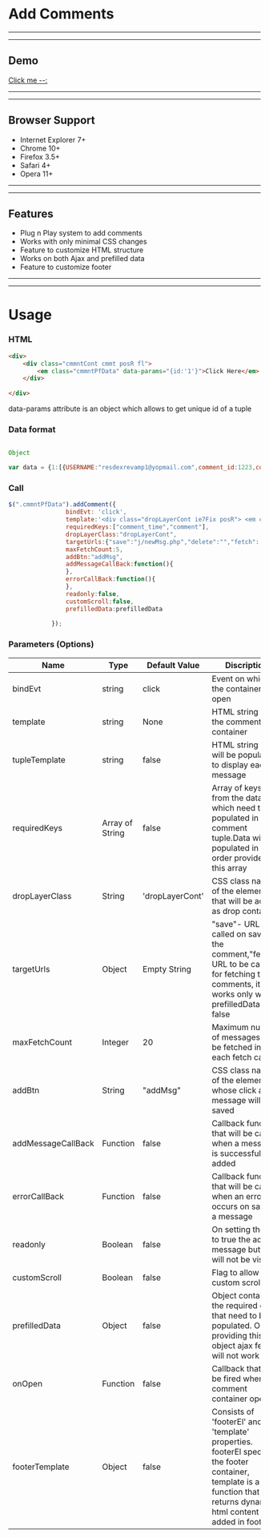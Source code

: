 # Add Comments


-------------------------------------------------------
-------------------------------------------------------

## Demo
[Click me --:](http://aqueous-journey-7837.herokuapp.com/src/)

-------------------------------------------------------
-------------------------------------------------------

## Browser Support
* Internet Explorer 7+
* Chrome 10+
* Firefox 3.5+
* Safari 4+
* Opera 11+

-------------------------------------------------------
-------------------------------------------------------

## Features
* Plug n Play system to add comments
* Works with only minimal CSS changes
* Feature to customize HTML structure
* Works on both Ajax and prefilled data
* Feature to customize footer



-------------------------------------------------------
-------------------------------------------------------


# Usage

### HTML

```HTML
<div>
    <div class="cmmntCont cmmt posR fl">
        <em class="cmmntPfData" data-params="{id:'1'}">Click Here</em>
    </div>
                              
</div>
```
data-params attribute is an object which allows to get unique id of a tuple

### Data format
```javascript

Object

var data = {1:[{USERNAME:"resdexrevamp1@yopmail.com",comment_id:1223,comment:"Candidate has good knowledge in software",suggComment:"",comment_time:"01 Apr 2015 3:24 PM",creator:null,creator_id:"9883814",CompID:"168613"},{USERNAME:"resdexrevamp1@yopmail.com",comment_id:1222,comment:"Cnadidate is duffer",suggComment:"",comment_time:"01 Apr 2015 3:19 PM",creator:null,creator_id:"9883814",CompID:"168613"},{USERNAME:"resdexrevamp1@yopmail.com",comment_id:1221,comment:"adc",suggComment:"",comment_time:"01 Apr 2015 3:16 PM",creator:null,creator_id:"9883814",CompID:"168613"},{USERNAME:"resdexrevamp1@yopmail.com",comment_id:1221,comment:"adc",suggComment:"",comment_time:"01 Apr 2015 3:16 PM",creator:null,creator_id:"9883814",CompID:"168613"},{USERNAME:"resdexrevamp1@yopmail.com",comment_id:1221,comment:"adc",suggComment:"",comment_time:"01 Apr 2015 3:16 PM",creator:null,creator_id:"9883814",CompID:"168613"},{USERNAME:"resdexrevamp1@yopmail.com",comment_id:1221,comment:"adc",suggComment:"",comment_time:"01 Apr 2015 3:16 PM",creator:null,creator_id:"9883814",CompID:"168613"},{USERNAME:"resdexrevamp1@yopmail.com",comment_id:1221,comment:"adc",suggComment:"",comment_time:"01 Apr 2015 3:16 PM",creator:null,creator_id:"9883814",CompID:"168613"},{USERNAME:"resdexrevamp1@yopmail.com",comment_id:1221,comment:"adc",suggComment:"",comment_time:"01 Apr 2015 3:16 PM",creator:null,creator_id:"9883814",CompID:"168613"},{USERNAME:"resdexrevamp1@yopmail.com",comment_id:1221,comment:"adc",suggComment:"",comment_time:"01 Apr 2015 3:16 PM",creator:null,creator_id:"9883814",CompID:"168613"},{USERNAME:"resdexrevamp1@yopmail.com",comment_id:1221,comment:"adc",suggComment:"",comment_time:"01 Apr 2015 3:16 PM",creator:null,creator_id:"9883814",CompID:"168613"},{USERNAME:"resdexrevamp1@yopmail.com",comment_id:1221,comment:"adc",suggComment:"",comment_time:"01 Apr 2015 3:16 PM",creator:null,creator_id:"9883814",CompID:"168613"}]};


```


### Call

```javascript
$(".cmmntPfData").addComment({
                bindEvt: 'click',               
                template:'<div class="dropLayerCont ie7Fix posR"> <em class="upArr"></em><div class="dropLayer"><div><div class="messages"></div><div class="addBtnCont"><div><textarea class="textArea big" placeholder="Add Comment"></textarea></div><div class="addBtnWrapper"><a href="javascript:void(0)"  class="btn-small btn-primary fl upLoadRefCv addMsg fl">Post Comment</a></div></div></div></div></div>',                
                requiredKeys:["comment_time","comment"],
                dropLayerClass:"dropLayerCont",
                targetUrls:{"save":"j/newMsg.php","delete":"","fetch":'../patch/demo.php'},
                maxFetchCount:5,
                addBtn:"addMsg",                
                addMessageCallBack:function(){                 
                },
                errorCallBack:function(){                
                },
                readonly:false,
                customScroll:false,
                prefilledData:prefilledData
                    
            });
```

### Parameters (Options)


Name  | Type | Default Value | Discription
--- |--- | --- | ---
bindEvt  | string | click | Event on which the container will open 
template | string | None |HTML string for the comment container 
tupleTemplate | string | false | HTML string that will be populated to display each message
requiredKeys  | Array of String | false | Array of keys from the data which need to be populated in each comment tuple.Data will be populated in the order provided in this array
dropLayerClass | String|  'dropLayerCont' | CSS class name of the element that will be acting as drop container
targetUrls| Object | Empty String | "save"- URL to be called on saving the comment,"fetch"- URL to be called for fetching the comments, it works only when prefilledData is false
maxFetchCount | Integer  | 20 | Maximum number of messages to be fetched in each fetch call
addBtn | String | "addMsg" | CSS class name of the element on whose click a message will be saved
addMessageCallBack | Function | false | Callback function that will be called when a message is successfully added
errorCallBack | Function | false | Callback function that will be called when an error occurs on saving a message 
readonly | Boolean | false | On setting the flag to true the add message button will not be visible
customScroll | Boolean | false | Flag to allow custom scroll
prefilledData | Object | false | Object containing the required data that need to be populated. On providing this object ajax fetch will not work
onOpen | Function | false | Callback that will be fired when the comment container opens
footerTemplate | Object | false | Consists of 'footerEl' and 'template' properties. footerEl specifies the footer container, template is a function that returns dynamic html content to be added in footer
